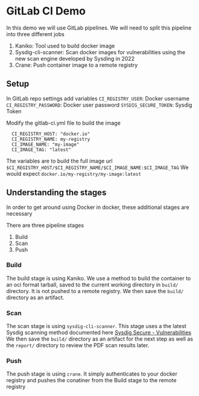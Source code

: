 # GitLab CI Demo

In this demo we will use GitLab pipelines. We will need to split this pipeline into three different jobs
1. Kaniko: Tool used to build docker image
2. Sysdig-cli-scanner: Scan docker images for vulnerabilities using the new scan engine developed by Sysding in 2022
3. Crane: Push container image to a remote registry

## Setup
In GitLab repo settings add variables
`CI_REGISTRY_USER`: Docker username
`CI_REGISTRY_PASSWORD`: Docker user password
`SYSDIG_SECURE_TOKEN`: Sysdig Token

Modify the gitlab-ci.yml file to build the image
```
  CI_REGISTRY_HOST: "docker.io"
  CI_REGISTRY_NAME: my-registry
  CI_IMAGE_NAME: "my-image"
  CI_IMAGE_TAG: "latest"
```

The variables are to build the full image url
`$CI_REGISTRY_HOST/$CI_REGISTRY_NAME/$CI_IMAGE_NAME:$CI_IMAGE_TAG`
We would expect
`docker.io/my-registry/my-image:latest`

## Understanding the stages
In order to get around using Docker in docker, these additional stages are necessary

There are three pipeline stages
1. Build
2. Scan
3. Push

### Build
The build stage is using Kaniko. We use a method to build the container to an oci format tarball, saved to the current working directory in `build/` directory. It is not pushed to a remote registry.
We then save the `build/` directory as an artifact.

### Scan
The scan stage is using `sysdig-cli-scanner`. This stage uses a the latest Sysdig scanning method documented here [Sysdig Secure - Vulnerabilities](https://docs.sysdig.com/en/docs/sysdig-secure/vulnerabilities/pipeline/)
We then save the `build/` directory as an artifact for the next step as well as the `report/` directory to review the PDF scan results later.

### Push
The push stage is using `crane`. It simply authenticates to your docker registry and pushes the conatiner from the Build stage to the remote registry
